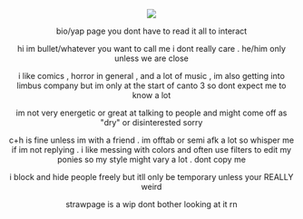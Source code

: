 <div align="center">

![](https://komarev.com/ghpvc/?username=bitethebullett&color=850305&label=freaks&abbreviated=true) 

bio/yap page you dont have to read it all to interact

hi im bullet/whatever you want to call me i dont really care . he/him only unless we are close

i like comics , horror in general , and a lot of music , im also getting into limbus company but im only at the start of canto 3 so dont expect me to know a lot

im not very energetic or great at talking to people and might come off as "dry" or disinterested sorry

c+h is fine unless im with a friend . im offtab or semi afk a lot so whisper me if im not replying .
i like messing with colors and often use filters to edit my ponies so my style might vary a lot . dont copy me

i block and hide people freely but itll only be temporary unless your REALLY weird

strawpage is a wip dont bother looking at it rn
</div>
